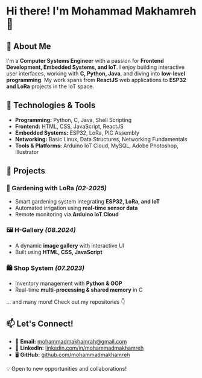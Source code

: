 # Hi there! I'm Mohammad Makhamreh 👋

## 🚀 About Me
I'm a **Computer Systems Engineer** with a passion for **Frontend Development, Embedded Systems, and IoT**. I enjoy building interactive user interfaces, working with **C, Python, Java**, and diving into **low-level programming**. My work spans from **ReactJS** web applications to **ESP32 and LoRa** projects in the IoT space.

## 🔧 Technologies & Tools
- **Programming:** Python, C, Java, Shell Scripting
- **Frontend:** HTML, CSS, JavaScript, ReactJS
- **Embedded Systems:** ESP32, LoRa, PIC Assembly
- **Networking:** Basic Linux, Data Structures, Networking Fundamentals
- **Tools & Platforms:** Arduino IoT Cloud, MySQL, Adobe Photoshop, Illustrator

## 🌱 Projects
### 🌿 Gardening with LoRa *(02-2025)*
- Smart gardening system integrating **ESP32, LoRa, and IoT**
- Automated irrigation using **real-time sensor data**
- Remote monitoring via **Arduino IoT Cloud**

### 🖼️ H-Gallery *(08.2024)*
- A dynamic **image gallery** with interactive UI
- Built using **HTML, CSS, JavaScript**

### 🛍️ Shop System *(07.2023)*
- Inventory management with **Python & OOP**
- Real-time **multi-processing & shared memory** in C

... and many more! Check out my repositories 👇

## 📫 Let's Connect!
- 📧 **Email:** mohammadmakhamrah@gmail.com
- 🔗 **LinkedIn:** [linkedin.com/in/mohammadmakhamreh](https://linkedin.com/in/mohammadmakhamreh)
- 🖥️ **GitHub:** [github.com/mohammadmakhamreh](https://github.com/mohammadmakhamreh)

💡 Open to new opportunities and collaborations!
